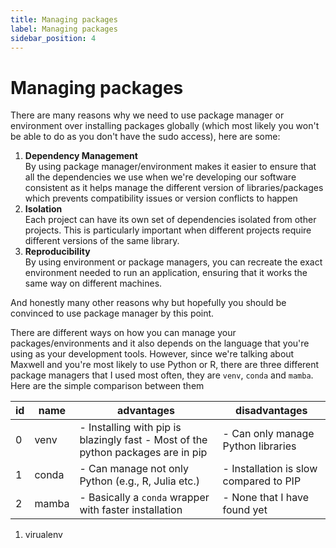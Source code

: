 ```yaml
---
title: Managing packages
label: Managing packages
sidebar_position: 4
---
```


# Managing packages

There are many reasons why we need to use package manager or environment over installing packages globally (which most likely you won't be able to do as you don't have the sudo access), here are some:

1. **Dependency Management**<br/>
    By using package manager/environment makes it easier to ensure that all the dependencies we use when we're developing our software consistent as it helps manage the different version of libraries/packages which prevents compatibility issues or version conflicts to happen
2. **Isolation**<br/>
    Each project can have its own set of dependencies isolated from other projects. This is particularly important when different projects require different versions of the same library.
3. **Reproducibility**<br/>
    By using environment or package managers, you can recreate the exact environment needed to run an application, ensuring that it works the same way on different machines.

And honestly many other reasons why but hopefully you should be convinced to use package manager by this point.

There are different ways on how you can manage your packages/environments and it also depends on the language that you're using as your development tools. However, since we're talking about Maxwell and you're most likely to use Python or R, there are three different package managers that I used most often, they are `venv`, `conda` and `mamba`. Here are the simple comparison between them

| id | name       | advantages                                                                       | disadvantages                          |
|----|------------|----------------------------------------------------------------------------------|----------------------------------------|
| 0  | venv | - Installing with pip is blazingly fast - Most of the python packages are in pip | - Can only manage Python libraries     |
| 1  | conda      | - Can manage not only Python (e.g., R, Julia etc.)                               | - Installation is slow compared to PIP |
| 2  | mamba      | - Basically a `conda` wrapper with faster installation                           | - None that I have found yet           |

1. virualenv
